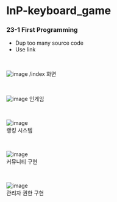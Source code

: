 # InP-keyboard_game

### 23-1 First Programming
- Dup too many source code
- Use link

<br>

![image](https://github.com/user-attachments/assets/54fa6729-22c0-4eb0-b9b1-d8b0513d40b8)
/index 화면

<br>

![image](https://github.com/user-attachments/assets/376deeb7-e8cd-4cab-b7a5-65451e11159a)
인게임

<br>

![image](https://github.com/user-attachments/assets/525cab8b-0a2b-44a6-acff-80e057b06b3c)
<br>랭킹 시스템

<br>


![image](https://github.com/user-attachments/assets/ec6f488d-abee-481b-a42f-016b080612e7)
<br>커뮤니티 구현

<br>

![image](https://github.com/user-attachments/assets/6fdd25f4-016d-4083-9465-cd1b89d60800)
<br>관리자 권한 구현
